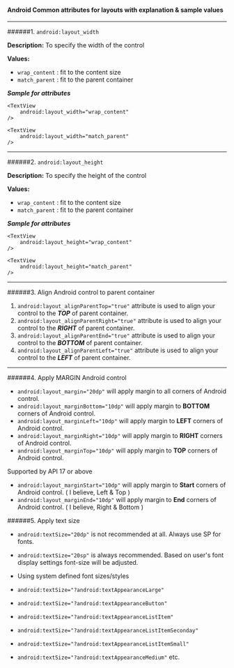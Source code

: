 #### Android Common attributes for layouts with explanation & sample values

---

######1. `android:layout_width`

**Description:** To specify the width of the control

**Values:**

* `wrap_content` : fit to the content size
* `match_parent` : fit to the parent container

***Sample for attributes***

```
<TextView
	android:layout_width="wrap_content"
/>
```

```
<TextView
	android:layout_width="match_parent"
/>
```

---

######2. `android:layout_height`

**Description:** To specify the height of the control

**Values:**

* `wrap_content` : fit to the content size
* `match_parent` : fit to the parent container

***Sample for attributes***

```
<TextView
	android:layout_height="wrap_content"
/>
```

```
<TextView
	android:layout_height="match_parent"
/>
```

---

######3. Align Android control to parent container

1. `android:layout_alignParentTop="true"` attribute is used to align your control to the ***TOP*** of parent container.
2. `android:layout_alignParentRight="true"` attribute is used to align your control to the ***RIGHT*** of parent container.
3. `android:layout_alignParentEnd="true"` attribute is used to align your control to the ***BOTTOM*** of parent container.
4. `android:layout_alignParentLeft="true"`  attribute is used to align your control to the ***LEFT*** of parent container.

---

######4. Apply MARGIN Android control

* `android:layout_margin="20dp"` will apply margin to all corners of Android control.
* `android:layout_marginBottom="10dp"` will apply margin to **BOTTOM** corners of Android control.
* `android:layout_marginLeft="10dp"` will apply margin to **LEFT** corners of Android control.
* `android:layout_marginRight="10dp"` will apply margin to **RIGHT** corners of Android control.
* `android:layout_marginTop="10dp"` will apply margin to **TOP** corners of Android control.

Supported by API 17 or above

* `android:layout_marginStart="10dp"` will apply margin to **Start** corners of Android control. ( I believe, Left & Top )
* `android:layout_marginEnd="10dp"` will apply margin to **End** corners of Android control. ( I believe, Right & Bottom )

######5. Apply text size

* `android:textSize="20dp"` is not recommended at all. Always use SP for fonts.
* `android:textSize="20sp"` is always recommended. Based on user's font display settings font-size will be adjusted.

* Using system defined font sizes/styles
* `android:textSize="?android:textAppearanceLarge"`
* `android:textSize="?android:textAppearanceButton"`
* `android:textSize="?android:textAppearanceListItem"`
* `android:textSize="?android:textAppearanceListItemSeconday"`
* `android:textSize="?android:textAppearanceListItemSmall"`
* `android:textSize="?android:textAppearanceMedium"` etc.
